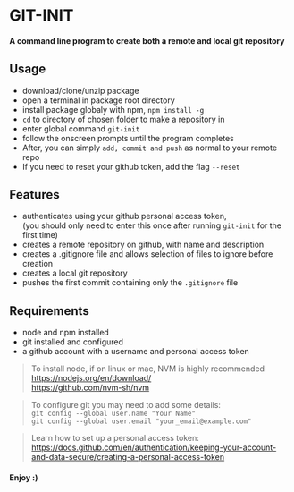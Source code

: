 # GIT-INIT

#### A command line program to create both a remote and local git repository

## Usage
- download/clone/unzip package
- open a terminal in package root directory 
- install package globaly with npm, `npm install -g`
- `cd` to directory of chosen folder to make a repository in
- enter global command `git-init`
- follow the onscreen prompts until the program completes
- After, you can simply `add, commit and push` as normal to your remote repo
- If you need to reset your github token, add the flag `--reset`

## Features
- authenticates using your github personal access token,  
(you should only need to enter this once after running `git-init` for the first time)
- creates a remote repository on github, with name and description
- creates a .gitignore file and allows selection of files to ignore before creation
- creates a local git repository
- pushes the first commit containing only the `.gitignore` file

## Requirements
- node and npm installed
- git installed and configured
- a github account with a username and personal access token 

> To install node, if on linux or mac, NVM is highly recommended  
https://nodejs.org/en/download/  
https://github.com/nvm-sh/nvm  

> To configure git you may need to add some details:    
`git config --global user.name "Your Name"`  
`git config --global user.email "your_email@example.com"`

> Learn how to set up a personal access token:  
https://docs.github.com/en/authentication/keeping-your-account-and-data-secure/creating-a-personal-access-token


#### Enjoy :)
